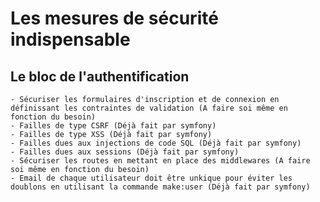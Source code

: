 # Les mesures de sécurité indispensable

## Le bloc de l'authentification
    - Sécuriser les formulaires d'inscription et de connexion en définissant les contraintes de validation (A faire soi même en fonction du besoin)
    - Failles de type CSRF (Déjà fait par symfony)
    - Failles de type XSS (Déjà fait par symfony)
    - Failles dues aux injections de code SQL (Déjà fait par symfony)
    - Failles dues aux sessions (Déjà fait par symfony)
    - Sécuriser les routes en mettant en place des middlewares (A faire soi même en fonction du besoin)
    - Email de chaque utilisateur doit être unkique pour éviter les doublons en utilisant la commande make:user (Déjà fait par symfony)
